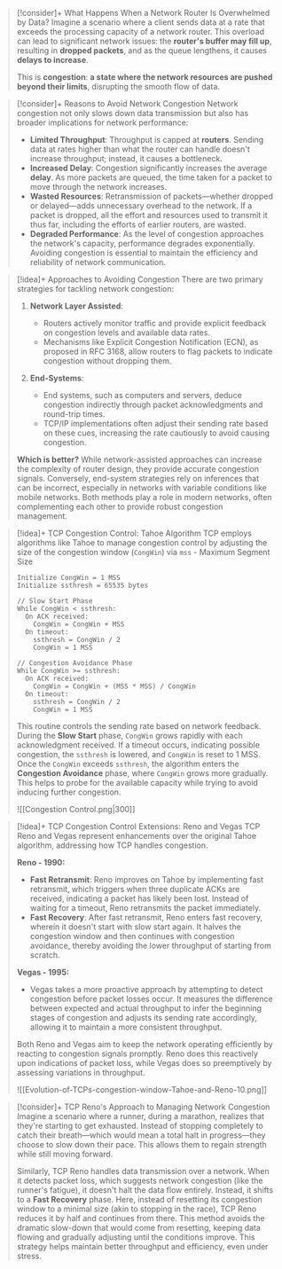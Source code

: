 > [!consider]+ What Happens When a Network Router Is Overwhelmed by Data?
> Imagine a scenario where a client sends data at a rate that exceeds the processing capacity of a network router. This overload can lead to significant network issues: the **router's buffer may fill up**, resulting in **dropped packets**, and as the queue lengthens, it causes **delays to increase**. 
> 
> This is **congestion**: **a state where the network resources are pushed beyond their limits**, disrupting the smooth flow of data.

> [!consider]+ Reasons to Avoid Network Congestion
> Network congestion not only slows down data transmission but also has broader implications for network performance:
> - **Limited Throughput**: Throughput is capped at **routers**. Sending data at rates higher than what the router can handle doesn't increase throughput; instead, it causes a bottleneck.
> - **Increased Delay**: Congestion significantly increases the average **delay**. As more packets are queued, the time taken for a packet to move through the network increases.
> - **Wasted Resources**: Retransmission of packets—whether dropped or delayed—adds unnecessary overhead to the network. If a packet is dropped, all the effort and resources used to transmit it thus far, including the efforts of earlier routers, are wasted.
> - **Degraded Performance**: As the level of congestion approaches the network's capacity, performance degrades exponentially. Avoiding congestion is essential to maintain the efficiency and reliability of network communication.

> [!idea]+ Approaches to Avoiding Congestion
> There are two primary strategies for tackling network congestion:
> 
> 1. **Network Layer Assisted**:
>    - Routers actively monitor traffic and provide explicit feedback on congestion levels and available data rates.
>    - Mechanisms like Explicit Congestion Notification (ECN), as proposed in RFC 3168, allow routers to flag packets to indicate congestion without dropping them.
> 
> 2. **End-Systems**:
>    - End systems, such as computers and servers, deduce congestion indirectly through packet acknowledgments and round-trip times.
>    - TCP/IP implementations often adjust their sending rate based on these cues, increasing the rate cautiously to avoid causing congestion.
> 
> **Which is better?** While network-assisted approaches can increase the complexity of router design, they provide accurate congestion signals. Conversely, end-system strategies rely on inferences that can be incorrect, especially in networks with variable conditions like mobile networks. Both methods play a role in modern networks, often complementing each other to provide robust congestion management.


> [!idea]+ TCP Congestion Control: Tahoe Algorithm
> TCP employs algorithms like Tahoe to manage congestion control by adjusting the size of the congestion window (`CongWin`) via `mss` - Maximum Segment Size 
> 
> ```
> Initialize CongWin = 1 MSS
> Initialize ssthresh = 65535 bytes
> 
> // Slow Start Phase
> While CongWin < ssthresh:
>   On ACK received:
>     CongWin = CongWin + MSS
>   On timeout:
>     ssthresh = CongWin / 2
>     CongWin = 1 MSS
> 
> // Congestion Avoidance Phase
> While CongWin >= ssthresh:
>   On ACK received:
>     CongWin = CongWin + (MSS * MSS) / CongWin
>   On timeout:
>     ssthresh = CongWin / 2
>     CongWin = 1 MSS
> ```
> 
> This routine controls the sending rate based on network feedback. During the **Slow Start** phase, `CongWin` grows rapidly with each acknowledgment received. If a timeout occurs, indicating possible congestion, the `ssthresh` is lowered, and `CongWin` is reset to 1 MSS. Once the `CongWin` exceeds `ssthresh`, the algorithm enters the **Congestion Avoidance** phase, where `CongWin` grows more gradually. This helps to probe for the available capacity while trying to avoid inducing further congestion.
> 
> ![[Congestion Control.png|300]]

> [!idea]+ TCP Congestion Control Extensions: Reno and Vegas
> TCP Reno and Vegas represent enhancements over the original Tahoe algorithm, addressing how TCP handles congestion.
> 
> **Reno - 1990:**
> - **Fast Retransmit**: Reno improves on Tahoe by implementing fast retransmit, which triggers when three duplicate ACKs are received, indicating a packet has likely been lost. Instead of waiting for a timeout, Reno retransmits the packet immediately.
> - **Fast Recovery**: After fast retransmit, Reno enters fast recovery, wherein it doesn't start with slow start again. It halves the congestion window and then continues with congestion avoidance, thereby avoiding the lower throughput of starting from scratch.
> 
> **Vegas - 1995:**
> - Vegas takes a more proactive approach by attempting to detect congestion before packet losses occur. It measures the difference between expected and actual throughput to infer the beginning stages of congestion and adjusts its sending rate accordingly, allowing it to maintain a more consistent throughput. 
> 
> Both Reno and Vegas aim to keep the network operating efficiently by reacting to congestion signals promptly. Reno does this reactively upon indications of packet loss, while Vegas does so preemptively by assessing variations in throughput.
> 
> ![[Evolution-of-TCPs-congestion-window-Tahoe-and-Reno-10.png]]

> [!consider]+ TCP Reno's Approach to Managing Network Congestion
> Imagine a scenario where a runner, during a marathon, realizes that they're starting to get exhausted. Instead of stopping completely to catch their breath—which would mean a total halt in progress—they choose to slow down their pace. This allows them to regain strength while still moving forward.
>
> Similarly, TCP Reno handles data transmission over a network. When it detects packet loss, which suggests network congestion (like the runner's fatigue), it doesn't halt the data flow entirely. Instead, it shifts to a **Fast Recovery** phase. Here, instead of resetting its congestion window to a minimal size (akin to stopping in the race), TCP Reno reduces it by half and continues from there. This method avoids the dramatic slow-down that would come from resetting, keeping data flowing and gradually adjusting until the conditions improve. This strategy helps maintain better throughput and efficiency, even under stress.

